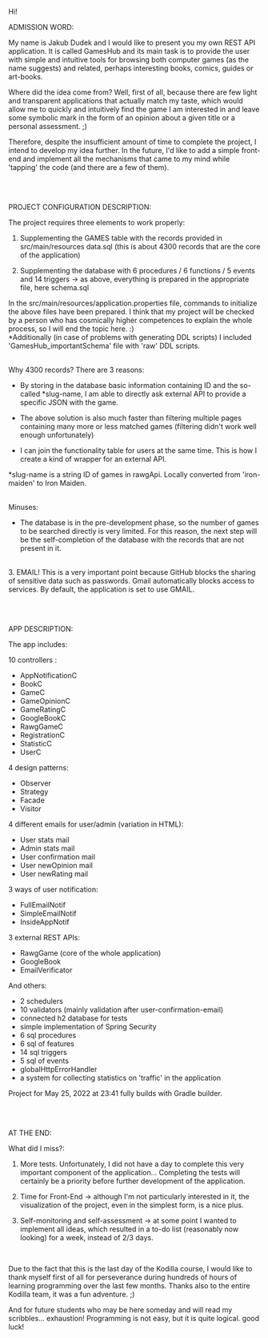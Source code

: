 Hi!

ADMISSION WORD:

My name is Jakub Dudek and I would like to present you my own REST API application.
It is called GamesHub and its main task is to provide the user with simple and intuitive tools for browsing both computer games (as the name suggests) and related, perhaps interesting books, comics, guides or art-books.

Where did the idea come from? Well, first of all, because there are few light and transparent applications that actually match my taste, which would allow me to quickly and intuitively find the game I am interested in and leave some symbolic mark in the form of an opinion about a given title or a personal assessment. ;)

Therefore, despite the insufficient amount of time to complete the project, I intend to develop my idea further. In the future, I'd like to add a simple front-end and implement all the mechanisms that came to my mind while 'tapping' the code (and there are a few of them).

<br><br>

PROJECT CONFIGURATION DESCRIPTION:

The project requires three elements to work properly:

1. Supplementing the GAMES table with the records provided in src/main/resources data.sql (this is about 4300 records that are the core of the application)

2. Supplementing the database with 6 procedures / 6 functions / 5 events and 14 triggers -> as above, everything is prepared in the appropriate file, here schema.sql

In the src/main/resources/application.properties file, commands to initialize the above files have been prepared.
I think that my project will be checked by a person who has cosmically higher competences to explain the whole process, so I will end the topic here. :)
<br>
*Additionally (in case of problems with generating DDL scripts) I included 'GamesHub_importantSchema' file with 'raw' DDL scripts.

<br>
Why 4300 records? There are 3 reasons:

- By storing in the database basic information containing ID and the so-called *slug-name, I am able to directly ask external API to provide a specific JSON with the game.

- The above solution is also much faster than filtering multiple pages containing many more or less matched games (filtering didn't work well enough unfortunately)

- I can join the functionality table for users at the same time. This is how I create a kind of wrapper for an external API.

*slug-name is a string ID of games in rawgApi. Locally converted from 'iron-maiden' to Iron Maiden.

<br>
Minuses:

- The database is in the pre-development phase, so the number of games to be searched directly is very limited.
For this reason, the next step will be the self-completion of the database with the records that are not present in it.

<br>
3. EMAIL! This is a very important point because GitHub blocks the sharing of sensitive data such as passwords. Gmail automatically blocks access to services.
By default, the application is set to use GMAIL.

<br><br>

APP DESCRIPTION:

The app includes:

10 controllers :
- AppNotificationC
- BookC
- GameC
- GameOpinionC
- GameRatingC
- GoogleBookC
- RawgGameC
- RegistrationC
- StatisticC
- UserC

4 design patterns:
- Observer
- Strategy
- Facade
- Visitor

4 different emails for user/admin (variation in HTML):
- User stats mail
- Admin stats mail
- User confirmation mail
- User newOpinion mail
- User newRating mail

3 ways of user notification:
- FullEmailNotif
- SimpleEmailNotif
- InsideAppNotif

3 external REST APIs:
- RawgGame (core of the whole application)
- GoogleBook
- EmailVerificator

And others:

+ 2 schedulers
+ 10 validators (mainly validation after user-confirmation-email)
+ connected h2 database for tests
+ simple implementation of Spring Security
+ 6 sql procedures
+ 6 sql of features
+ 14 sql triggers
+ 5 sql of events
+ globalHttpErrorHandler
+ a system for collecting statistics on 'traffic' in the application

Project for May 25, 2022 at 23:41 fully builds with Gradle builder.

<br><br>

AT THE END:

What did I miss?:

1. More tests. Unfortunately, I did not have a day to complete this very important component of the application... Completing the tests will certainly be a priority before further development of the application.

2. Time for Front-End -> although I'm not particularly interested in it, the visualization of the project, even in the simplest form, is a nice plus.

3. Self-monitoring and self-assessment -> at some point I wanted to implement all ideas, which resulted in a to-do list (reasonably now looking) for a week, instead of 2/3 days.

<br>

Due to the fact that this is the last day of the Kodilla course, I would like to thank myself first of all for perseverance during hundreds of hours of learning programming over the last few months. Thanks also to the entire Kodilla team, it was a fun adventure. ;)

And for future students who may be here someday and will read my scribbles... exhaustion! Programming is not easy, but it is quite logical. good luck!
